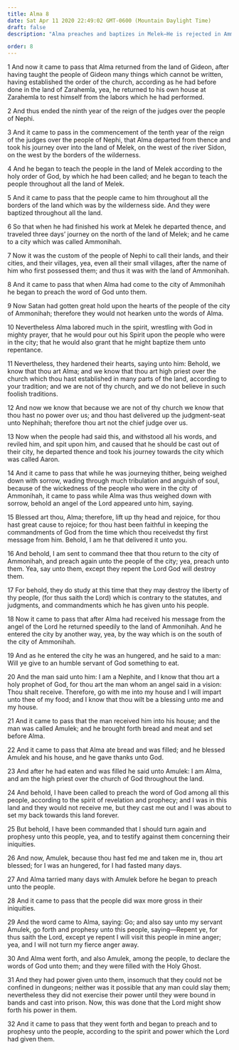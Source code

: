 ```yaml
---
title: Alma 8
date: Sat Apr 11 2020 22:49:02 GMT-0600 (Mountain Daylight Time)
draft: false
description: "Alma preaches and baptizes in Melek—He is rejected in Ammonihah and leaves—An angel commands him to return and cry repentance unto the people—He is received by Amulek, and the two of them preach in Ammonihah. About 82 B.C."

order: 8
---
```

    
1 And now it came to pass that Alma returned from the land of Gideon, after having taught the people of Gideon many things which cannot be written, having established the order of the church, according as he had before done in the land of Zarahemla, yea, he returned to his own house at Zarahemla to rest himself from the labors which he had performed.

2 And thus ended the ninth year of the reign of the judges over the people of Nephi.

3 And it came to pass in the commencement of the tenth year of the reign of the judges over the people of Nephi, that Alma departed from thence and took his journey over into the land of Melek, on the west of the river Sidon, on the west by the borders of the wilderness.

4 And he began to teach the people in the land of Melek according to the holy order of God, by which he had been called; and he began to teach the people throughout all the land of Melek.

5 And it came to pass that the people came to him throughout all the borders of the land which was by the wilderness side. And they were baptized throughout all the land.

6 So that when he had finished his work at Melek he departed thence, and traveled three days’ journey on the north of the land of Melek; and he came to a city which was called Ammonihah.

7 Now it was the custom of the people of Nephi to call their lands, and their cities, and their villages, yea, even all their small villages, after the name of him who first possessed them; and thus it was with the land of Ammonihah.

8 And it came to pass that when Alma had come to the city of Ammonihah he began to preach the word of God unto them.

9 Now Satan had gotten great hold upon the hearts of the people of the city of Ammonihah; therefore they would not hearken unto the words of Alma.

10 Nevertheless Alma labored much in the spirit, wrestling with God in mighty prayer, that he would pour out his Spirit upon the people who were in the city; that he would also grant that he might baptize them unto repentance.

11 Nevertheless, they hardened their hearts, saying unto him: Behold, we know that thou art Alma; and we know that thou art high priest over the church which thou hast established in many parts of the land, according to your tradition; and we are not of thy church, and we do not believe in such foolish traditions.

12 And now we know that because we are not of thy church we know that thou hast no power over us; and thou hast delivered up the judgment-seat unto Nephihah; therefore thou art not the chief judge over us.

13 Now when the people had said this, and withstood all his words, and reviled him, and spit upon him, and caused that he should be cast out of their city, he departed thence and took his journey towards the city which was called Aaron.

14 And it came to pass that while he was journeying thither, being weighed down with sorrow, wading through much tribulation and anguish of soul, because of the wickedness of the people who were in the city of Ammonihah, it came to pass while Alma was thus weighed down with sorrow, behold an angel of the Lord appeared unto him, saying.

15 Blessed art thou, Alma; therefore, lift up thy head and rejoice, for thou hast great cause to rejoice; for thou hast been faithful in keeping the commandments of God from the time which thou receivedst thy first message from him. Behold, I am he that delivered it unto you.

16 And behold, I am sent to command thee that thou return to the city of Ammonihah, and preach again unto the people of the city; yea, preach unto them. Yea, say unto them, except they repent the Lord God will destroy them.

17 For behold, they do study at this time that they may destroy the liberty of thy people, (for thus saith the Lord) which is contrary to the statutes, and judgments, and commandments which he has given unto his people.

18 Now it came to pass that after Alma had received his message from the angel of the Lord he returned speedily to the land of Ammonihah. And he entered the city by another way, yea, by the way which is on the south of the city of Ammonihah.

19 And as he entered the city he was an hungered, and he said to a man: Will ye give to an humble servant of God something to eat.

20 And the man said unto him: I am a Nephite, and I know that thou art a holy prophet of God, for thou art the man whom an angel said in a vision: Thou shalt receive. Therefore, go with me into my house and I will impart unto thee of my food; and I know that thou wilt be a blessing unto me and my house.

21 And it came to pass that the man received him into his house; and the man was called Amulek; and he brought forth bread and meat and set before Alma.

22 And it came to pass that Alma ate bread and was filled; and he blessed Amulek and his house, and he gave thanks unto God.

23 And after he had eaten and was filled he said unto Amulek: I am Alma, and am the high priest over the church of God throughout the land.

24 And behold, I have been called to preach the word of God among all this people, according to the spirit of revelation and prophecy; and I was in this land and they would not receive me, but they cast me out and I was about to set my back towards this land forever.

25 But behold, I have been commanded that I should turn again and prophesy unto this people, yea, and to testify against them concerning their iniquities.

26 And now, Amulek, because thou hast fed me and taken me in, thou art blessed; for I was an hungered, for I had fasted many days.

27 And Alma tarried many days with Amulek before he began to preach unto the people.

28 And it came to pass that the people did wax more gross in their iniquities.

29 And the word came to Alma, saying: Go; and also say unto my servant Amulek, go forth and prophesy unto this people, saying—Repent ye, for thus saith the Lord, except ye repent I will visit this people in mine anger; yea, and I will not turn my fierce anger away.

30 And Alma went forth, and also Amulek, among the people, to declare the words of God unto them; and they were filled with the Holy Ghost.

31 And they had power given unto them, insomuch that they could not be confined in dungeons; neither was it possible that any man could slay them; nevertheless they did not exercise their power until they were bound in bands and cast into prison. Now, this was done that the Lord might show forth his power in them.

32 And it came to pass that they went forth and began to preach and to prophesy unto the people, according to the spirit and power which the Lord had given them.
